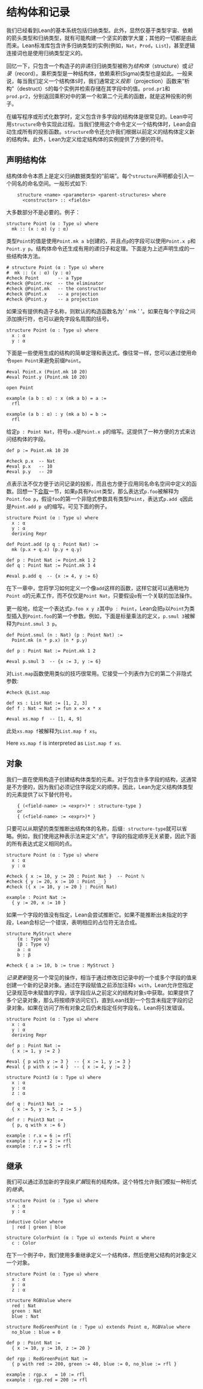 结构体和记录
======================

我们已经看到Lean的基本系统包括归纳类型。此外，显然仅基于类型宇宙、依赖的箭头类型和归纳类型，就有可能构建一个坚实的数学大厦；其他的一切都是由此而来。Lean标准库包含许多归纳类型的实例(例如，``Nat``，``Prod``，``List``)，甚至逻辑连接词也是使用归纳类型定义的。

回忆一下，只包含一个构造子的非递归归纳类型被称为*结构体*（structure）或*记录*（record）。乘积类型是一种结构体，依赖乘积(Sigma)类型也是如此。一般来说，每当我们定义一个结构体``S``时，我们通常定义*投影*（projection）函数来“析构”（destruct）``S``的每个实例并检索存储在其字段中的值。``prod.pr1``和``prod.pr2``，分别返回乘积对中的第一个和第二个元素的函数，就是这种投影的例子。

在编写程序或形式化数学时，定义包含许多字段的结构体是很常见的。Lean中可用``structure``命令实现此过程。当我们使用这个命令定义一个结构体时，Lean会自动生成所有的投影函数。``structure``命令还允许我们根据以前定义的结构体定义新的结构体。此外，Lean为定义给定结构体的实例提供了方便的符号。

## 声明结构体

结构体命令本质上是定义归纳数据类型的“前端”。每个``structure``声明都会引入一个同名的命名空间。一般形式如下:

```
    structure <name> <parameters> <parent-structures> where
      <constructor> :: <fields>
```

大多数部分不是必要的。例子：

```lean
structure Point (α : Type u) where
  mk :: (x : α) (y : α)
```

类型``Point``的值是使用``Point.mk a b``创建的，并且点``p``的字段可以使用``Point.x p``和``Point.y p``。结构体命令还生成有用的递归子和定理。下面是为上述声明生成的一些结构体方法。

```lean
# structure Point (α : Type u) where
#  mk :: (x : α) (y : α)
#check Point       -- a Type
#check @Point.rec  -- the eliminator
#check @Point.mk   -- the constructor
#check @Point.x    -- a projection
#check @Point.y    -- a projection
```

如果没有提供构造子名称，则默认的构造函数名为' ' mk ' '。如果在每个字段之间添加换行符，也可以避免字段名周围的括号。

```lean
structure Point (α : Type u) where
  x : α
  y : α
```

下面是一些使用生成的结构的简单定理和表达式。像往常一样，您可以通过使用命令``open Point``来避免前缀``Point``。

```lean
#eval Point.x (Point.mk 10 20)
#eval Point.y (Point.mk 10 20)

open Point

example (a b : α) : x (mk a b) = a :=
  rfl

example (a b : α) : y (mk a b) = b :=
  rfl
```

给定``p : Point Nat``，符号``p.x``是``Point.x p``的缩写。这提供了一种方便的方式来访问结构体的字段。

```lean
def p := Point.mk 10 20

#check p.x  -- Nat
#eval p.x   -- 10
#eval p.y   -- 20
```

点表示法不仅方便于访问记录的投影，而且也方便于应用同名命名空间中定义的函数。回想一下[合取](./propositions_and_proofs.md#_conjunction)一节，如果``p``具有``Point``类型，那么表达式``p.foo``被解释为``Point.foo p``，假设``foo``的第一个非隐式参数具有类型``Point``，表达式``p.add q``因此是``Point.add p q``的缩写。可见下面的例子。

```lean
structure Point (α : Type u) where
  x : α
  y : α
  deriving Repr

def Point.add (p q : Point Nat) :=
  mk (p.x + q.x) (p.y + q.y)

def p : Point Nat := Point.mk 1 2
def q : Point Nat := Point.mk 3 4

#eval p.add q  -- {x := 4, y := 6}
```

在下一章中，您将学习如何定义一个像``add``这样的函数，这样它就可以通用地为``Point α``的元素工作，而不仅仅是``Point Nat``，只要假设``α``有一个关联的加法操作。

更一般地，给定一个表达式``p.foo x y z``其中`p : Point`，Lean会把``p``以``Point``为类型插入到``Point.foo``的第一个参数。例如，下面是标量乘法的定义，``p.smul 3``被解释为``Point.smul 3 p``。

```lean
def Point.smul (n : Nat) (p : Point Nat) :=
  Point.mk (n * p.x) (n * p.y)

def p : Point Nat := Point.mk 1 2

#eval p.smul 3  -- {x := 3, y := 6}
```

对``List.map``函数使用类似的技巧很常用。它接受一个列表作为它的第二个非隐式参数:

```lean
#check @List.map

def xs : List Nat := [1, 2, 3]
def f : Nat → Nat := fun x => x * x

#eval xs.map f  -- [1, 4, 9]
```

此处``xs.map f``被解释为``List.map f xs``。

Here ``xs.map f`` is interpreted as ``List.map f xs``.

对象
-------

我们一直在使用构造子创建结构体类型的元素。对于包含许多字段的结构，这通常是不方便的，因为我们必须记住字段定义的顺序。因此，Lean为定义结构体类型的元素提供了以下替代符号。

```
    { (<field-name> := <expr>)* : structure-type }
    or
    { (<field-name> := <expr>)* }
```

只要可以从期望的类型推断出结构体的名称，后缀``: structure-type``就可以省略。例如，我们使用这种表示法来定义“点”。字段的指定顺序无关紧要，因此下面的所有表达式定义相同的点。

```lean
structure Point (α : Type u) where
  x : α
  y : α

#check { x := 10, y := 20 : Point Nat }  -- Point ℕ
#check { y := 20, x := 10 : Point _ }
#check ({ x := 10, y := 20 } : Point Nat)

example : Point Nat :=
  { y := 20, x := 10 }
```

如果一个字段的值没有指定，Lean会尝试推断它。如果不能推断出未指定的字段，Lean会标记一个错误，表明相应的占位符无法合成。

```lean
structure MyStruct where
    {α : Type u}
    {β : Type v}
    a : α
    b : β

#check { a := 10, b := true : MyStruct }
```

*记录更新*是另一个常见的操作，相当于通过修改旧记录中的一个或多个字段的值来创建一个新的记录对象。通过在字段赋值之前添加注释``s with``，Lean允许您指定记录规范中未赋值的字段，该字段应从之前定义的结构对象``s``中获取。如果提供了多个记录对象，那么将按顺序访问它们，直到Lean找到一个包含未指定字段的记录对象。如果在访问了所有对象之后仍未指定任何字段名，Lean将引发错误。

```lean
structure Point (α : Type u) where
  x : α
  y : α
  deriving Repr

def p : Point Nat :=
  { x := 1, y := 2 }

#eval { p with y := 3 }  -- { x := 1, y := 3 }
#eval { p with x := 4 }  -- { x := 4, y := 2 }

structure Point3 (α : Type u) where
  x : α
  y : α
  z : α

def q : Point3 Nat :=
  { x := 5, y := 5, z := 5 }

def r : Point3 Nat :=
  { p, q with x := 6 }

example : r.x = 6 := rfl
example : r.y = 2 := rfl
example : r.z = 5 := rfl
```

继承
-----------

我们可以通过添加新的字段来*扩展*现有的结构体。这个特性允许我们模拟一种形式的*继承*。

```lean
structure Point (α : Type u) where
  x : α
  y : α

inductive Color where
  | red | green | blue

structure ColorPoint (α : Type u) extends Point α where
  c : Color
```

在下一个例子中，我们使用多重继承定义一个结构体，然后使用父结构的对象定义一个对象。

```lean
structure Point (α : Type u) where
  x : α
  y : α
  z : α

structure RGBValue where
  red : Nat
  green : Nat
  blue : Nat

structure RedGreenPoint (α : Type u) extends Point α, RGBValue where
  no_blue : blue = 0

def p : Point Nat :=
  { x := 10, y := 10, z := 20 }

def rgp : RedGreenPoint Nat :=
  { p with red := 200, green := 40, blue := 0, no_blue := rfl }

example : rgp.x   = 10 := rfl
example : rgp.red = 200 := rfl
```
